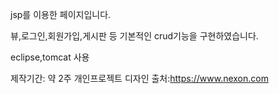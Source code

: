 jsp를 이용한 페이지입니다.

뷰,로그인,회원가입,게시판 등 기본적인 crud기능을 구현하였습니다.

eclipse,tomcat 사용



제작기간: 약 2주
개인프로젝트
디자인 출처:https://www.nexon.com
